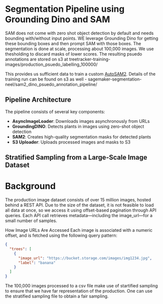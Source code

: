 # Segmentation Pipeline using Grounding Dino and SAM

SAM does not come with zero shot object detection by default and needs bounding with/without input points. WE leverage Grounding Dino for getting these bounding boxes and then prompt SAM with those boxes. The segmentation is done at scale, processing about 100,000 images. We use thesholding to discard masks of lower scores. The resulting psuedo annotations are stored on s3 at treetracker-training-images/production_psuedo_labelling_100000/

This provides us sufficient data to train a custom [AutoSAM2](https://github.com/NeelGahalot/autosam-2). Details of the training run can be found on s3 as well - sagemaker-segmentation-neel/sam2_dino_psuedo_annotation_pipeline/

## Pipeline Architecture
The pipeline consists of several key components:

- **AsyncImageLoader**: Downloads images asynchronously from URLs  
- **GroundingDINO**: Detects plants in images using zero-shot object detection  
- **SAM2**: Creates high-quality segmentation masks for detected plants  
- **S3 Uploader**: Uploads processed images and masks to S3

## Stratified Sampling from a Large-Scale Image Dataset
#  Background

The production image dataset consists of over 15 million images, hosted behind a REST API. Due to the size of the dataset, it is not feasible to load all data at once, so we access it using offset-based pagination through API queries. Each API call retrieves metadata—including the image_url—for a small number of samples.

How Image URLs Are Accessed
Each image is associated with a numeric offset, and is fetched using the following query pattern:
```json
{
  "trees": [
    {
      "image_url": "https://bucket.storage.com/images/img1234.jpg",
      "label": "banana"
    }
  ]
}
```

The 100,000 images processed to a csv file make use of startified sampling to ensure that we have far representation of the production. One can use the stratified sampling file to obtain a fair sampling.
